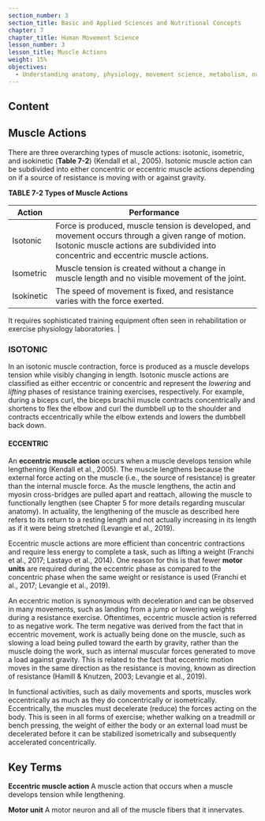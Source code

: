 ```yaml
---
section_number: 3
section_title: Basic and Applied Sciences and Nutritional Concepts
chapter: 7
chapter_title: Human Movement Science
lesson_number: 3
lesson_title: Muscle Actions
weight: 15%
objectives:
  - Understanding anatomy, physiology, movement science, metabolism, nutrition, and supplementation.
---
```


## Content
## Muscle Actions

There are three overarching types of muscle actions: isotonic, isometric, and isokinetic (**Table 7-2**) (Kendall et al., 2005). Isotonic muscle action can be subdivided into either concentric or eccentric muscle actions depending on if a source of resistance is moving with or against gravity.

**TABLE 7-2 Types of Muscle Actions**

| Action | Performance |
|---|---|
| Isotonic | Force is produced, muscle tension is developed, and movement occurs through a given range of motion. Isotonic muscle actions are subdivided into concentric and eccentric muscle actions. |
| Isometric | Muscle tension is created without a change in muscle length and no visible movement of the joint. |
| Isokinetic | The speed of movement is fixed, and resistance varies with the force exerted.

It requires sophisticated training equipment often seen in rehabilitation or exercise physiology laboratories. |

### ISOTONIC

In an isotonic muscle contraction, force is produced as a muscle develops tension while visibly changing in length. Isotonic muscle actions are classified as either eccentric or concentric and represent the *lowering* and *lifting* phases of resistance training exercises, respectively. For example, during a biceps curl, the biceps brachii muscle contracts concentrically and shortens to flex the elbow and curl the dumbbell up to the shoulder and contracts eccentrically while the elbow extends and lowers the dumbbell back down.

#### ECCENTRIC

An **eccentric muscle action** occurs when a muscle develops tension while lengthening (Kendall et al., 2005). The muscle lengthens because the external force acting on the muscle (i.e., the source of resistance) is greater than the internal muscle force. As the muscle lengthens, the actin and myosin cross-bridges are pulled apart and reattach, allowing the muscle to functionally lengthen (see Chapter 5 for more details regarding muscular anatomy). In actuality, the lengthening of the muscle as described here refers to its return to a resting length and not actually increasing in its length as if it were being stretched (Levangie et al., 2019).

Eccentric muscle actions are more efficient than concentric contractions and require less energy to complete a task, such as lifting a weight (Franchi et al., 2017; Lastayo et al., 2014). One reason for this is that fewer **motor units** are required during the eccentric phase as compared to the concentric phase when the same weight or resistance is used (Franchi et al., 2017; Levangie et al., 2019).

An eccentric motion is synonymous with deceleration and can be observed in many movements, such as landing from a jump or lowering weights during a resistance exercise. Oftentimes, eccentric muscle action is referred to as negative work. The term negative was derived from the fact that in eccentric movement, work is actually being done on the muscle, such as slowing a load being pulled toward the earth by gravity, rather than the muscle doing the work, such as internal muscular forces generated to move a load against gravity. This is related to the fact that eccentric motion moves in the same direction as the resistance is moving, known as direction of resistance (Hamill & Knutzen, 2003; Levangie et al., 2019).

In functional activities, such as daily movements and sports, muscles work eccentrically as much as they do concentrically or isometrically. Eccentrically, the muscles must decelerate (reduce) the forces acting on the body. This is seen in all forms of exercise; whether walking on a treadmill or bench pressing, the weight of either the body or an external load must be decelerated before it can be stabilized isometrically and subsequently accelerated concentrically.

## Key Terms

**Eccentric muscle action**
A muscle action that occurs when a muscle develops tension while lengthening.

**Motor unit**
A motor neuron and all of the muscle fibers that it innervates.
